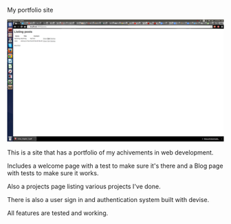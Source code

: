 My portfolio site

![Blog Page SS](https://raw.githubusercontent.com/N-Manos/Screenshots/master/Post%20Page.png)

This is a site that has a portfolio of my achivements in web development.

Includes a welcome page with a test to make sure it's there and a
Blog page with tests to make sure it works.

Also a projects page listing various projects I've done.

There is also a user sign in and authentication system built with devise.

All features are tested and working.


